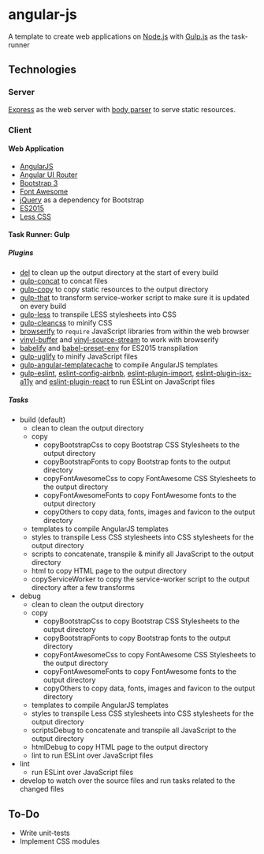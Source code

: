 # angular-js

A template to create web applications on [Node.js](https://nodejs.org/) with [Gulp.js](https://www.npmjs.com/package/gulp) as the task-runner

## Technologies

### Server

[Express](https://www.npmjs.com/package/express) as the web server with [body parser](https://www.npmjs.com/package/body-parser) to serve static resources.

### Client

#### Web Application

 - [AngularJS](https://angularjs.org/)
 - [Angular UI Router](https://ui-router.github.io/)
 - [Bootstrap 3](https://getbootstrap.com/docs/3.3/)
 - [Font Awesome](http://fontawesome.io/)
 - [jQuery](https://jquery.com/) as a dependency for Bootstrap
 - [ES2015](http://es6-features.org/)
 - [Less CSS](http://lesscss.org/)

#### Task Runner: Gulp

##### Plugins

 - [del](https://www.npmjs.com/package/del) to clean up the output directory at the start of every build
 - [gulp-concat](https://www.npmjs.com/package/gulp-concat) to concat files
 - [gulp-copy](https://www.npmjs.com/package/gulp-copy) to copy static resources to the output directory
 - [gulp-that](https://www.npmjs.com/package/gulp-that) to transform service-worker script to make sure it is updated on every build
 - [gulp-less](https://www.npmjs.com/package/gulp-less) to transpile LESS stylesheets into CSS
 - [gulp-cleancss](https://www.npmjs.com/package/gulp-cleancss) to minify CSS
 - [browserify](https://www.npmjs.com/package/browserify) to `require` JavaScript libraries from within the web browser
 - [vinyl-buffer](https://www.npmjs.com/package/vinyl-buffer) and [vinyl-source-stream](https://www.npmjs.com/package/vinyl-source-stream) to work with browserify
 - [babelify](https://www.npmjs.com/package/babelify) and [babel-preset-env](https://www.npmjs.com/package/babel-preset-env) for ES2015 transpilation
 - [gulp-uglify](https://www.npmjs.com/package/gulp-uglify) to minify JavaScript files
 - [gulp-angular-templatecache](https://www.npmjs.com/package/gulp-angular-templatecache) to compile AngularJS templates
 - [gulp-eslint](https://www.npmjs.com/package/gulp-eslint), [eslint-config-airbnb](https://www.npmjs.com/package/eslint-config-airbnb), [eslint-plugin-import](https://www.npmjs.com/package/eslint-plugin-import), [eslint-plugin-jsx-a11y](https://www.npmjs.com/package/eslint-plugin-jsx-a11y) and [eslint-plugin-react](https://www.npmjs.com/package/eslint-plugin-react) to run ESLint on JavaScript files

##### Tasks

 - build (default)
   - clean to clean the output directory
   - copy
     - copyBootstrapCss to copy Bootstrap CSS Stylesheets to the output directory
     - copyBootstrapFonts to copy Bootstrap fonts to the output directory
     - copyFontAwesomeCss to copy FontAwesome CSS Stylesheets to the output directory
     - copyFontAwesomeFonts to copy FontAwesome fonts to the output directory
     - copyOthers to copy data, fonts, images and favicon to the output directory
   - templates to compile AngularJS templates
   - styles to transpile Less CSS stylesheets into CSS stylesheets for the output directory
   - scripts to concatenate, transpile & minify all JavaScript to the output directory
   - html to copy HTML page to the output directory
   - copyServiceWorker to copy the service-worker script to the output directory after a few transforms
 - debug
   - clean to clean the output directory
   - copy
     - copyBootstrapCss to copy Bootstrap CSS Stylesheets to the output directory
     - copyBootstrapFonts to copy Bootstrap fonts to the output directory
     - copyFontAwesomeCss to copy FontAwesome CSS Stylesheets to the output directory
     - copyFontAwesomeFonts to copy FontAwesome fonts to the output directory
     - copyOthers to copy data, fonts, images and favicon to the output directory
   - templates to compile AngularJS templates
   - styles to transpile Less CSS stylesheets into CSS stylesheets for the output directory
   - scriptsDebug to concatenate and transpile all JavaScript to the output directory
   - htmlDebug to copy HTML page to the output directory
   - lint to run ESLint over JavaScript files
 - lint
   - run ESLint over JavaScript files
 - develop to watch over the source files and run tasks related to the changed files

## To-Do

 - Write unit-tests
 - Implement CSS modules
